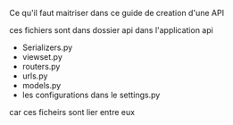 Ce qu'il faut maitriser dans ce guide de creation d'une API

ces fichiers sont dans dossier api dans l'application api
* Serializers.py
* viewset.py
* routers.py
* urls.py
* models.py
* les configurations dans le settings.py
  
car ces ficheirs sont lier entre eux
